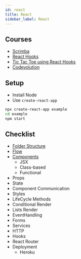 ```yaml
---
id: react
title: React
sidebar_label: React
---
```


## Courses

- [Scrimba](https://scrimba.com/course/glearnreact)
- [React Hooks](https://scrimba.com/course/greacthooks)
- [Tic Tac Toe using React Hooks](https://scrimba.com/course/greactgame)
- [Codevolution](https://www.youtube.com/playlist?list=PLC3y8-rFHvwgg3vaYJgHGnModB54rxOk3)

## Setup

- Install Node
- Use ```create-react-app```

```bash
npx create-react-app example
cd example
npm start
```

## Checklist

- [Folder Structure](react-folder-structure)
- [Flow](react-flow)
- [Components](react-components)
  - JSX
  - Class-based
  - Functional
- Props
- State
- Component Communication
- Styles
- LifeCycle Methods
- Conditional Render
- Lists Render
- EventHandling
- Forms
- Services
- HTTP
- Hooks
- React Router
- Deployment
  - Heroku
